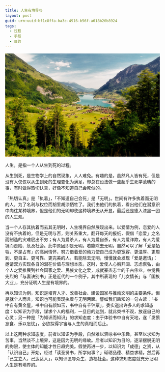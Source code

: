 ```yaml
---
title: 人生有境界吗
layout: post
guid: urn:uuid:bf1c8ffa-ba3c-4916-b56f-a618b20b8924
tags:
  - 过程
  - 手段
  - 目的
---
```



[![](/media/files/2012/05/10/jinj.png)](http://7vikpt.com1.z0.glb.clouddn.com/jinj.png)

人生，是指一个人从生到死的过程。

从生到死，是生物学上的自然现象，人人难免。有趣的是，虽然凡人皆有死，但是没有人仅仅以从生到死的生理变化为满足，却总在设法做一些超乎生死学范畴的事，有时做得热切认真，好像不知道自己会死似的。

「热切认真」是「执着」，「不知道自己会死」是「无明」。世间有许多执着而无明的人，为了名利与权位而胡里胡涂牺牲了。我们由他们的执着，看出他们在潜意识中向往某种境界，但是他们的无明却使这种境界无从开显，最后还是堕入漆黑一团的人生观。

当一个人存其执着而去其无明时，人生境界自然展现出来。以爱情为例，恋爱的人没有不执着的，但是无明与否，则关系重大。翻开每天的报纸，假借「恋爱」之名而制造的灾难层出不穷；有人为爱杀人，有人为爱自杀，有人为爱诈欺，有人为爱铤而走险、危及社会。此中原因即是无明。若能除去无明，自然可以了解「爱是牺牲，不是占有」的高尚情怀，努力借着爱的动力使自己成为更宽容、更温厚、更周到、更自主、更可靠、更完美的人。若能除去无明，慢慢就会发现「爱是邀请」：邀请双方实现各自的潜在价值与理想本质。这时，爱使人心胸开阔、志虑恢弘，由个人之爱推展到社会国家之爱、民族文化之爱，成就豪杰志士的千古伟业。林觉民先烈的「与妻诀别书」正是近代的一个例子，其中所表现的「儿女情长」与「国族大业」，充分证明人生是有境界的。

再以知识为例，知识是培育人才、改善社会、建设国家与推动文明的主要条件。但是就个人而言，知识也可能表现执着与无明两面。譬如我们熟知的一句古谚：「书中自有黄金屋，书中自有颜如玉，书中自有千钟粟」，委实道出许多人的求知态度：以知识为手段，谋求个人的福利，一旦目的达到，就此束书不观，放逐自己的心灵；另一种是「为知识而知识」的求知态度：由于体验书中自有天地，遂「发愤忘食、乐以忘忧」，必欲探得宇宙与人生的真相而后止。

以上这两种求知态度，前者以知识为手段，自然难以涵咏书中乐趣，甚至以求知为苦事，当然谈不上境界，这是因为无明的缘故。后者以知识为目的，逐渐摆脱无明的拘限，使主体的知能才性日趋完美。假使再进一步，以知识为「成德」之资，从「认识自己」开始，经过「读圣贤书，所学何事？」砥砺品德、精益求精，然后再「己立立人，己达达人」，以知识匡导众生、造福社会。这种求知态度就充分证明人生是有境界的。